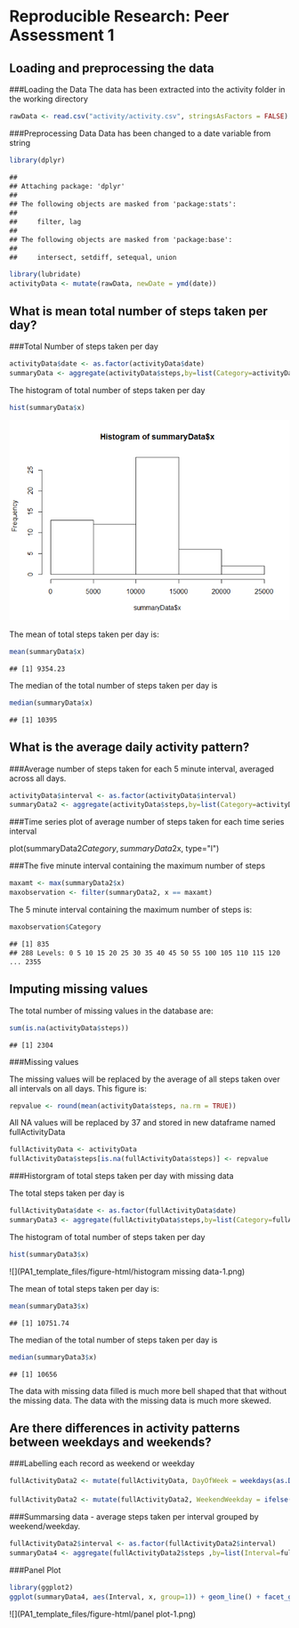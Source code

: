 # Reproducible Research: Peer Assessment 1

## Loading and preprocessing the data

###Loading the Data 
The data has been extracted into the activity folder in the working directory


```r
rawData <- read.csv("activity/activity.csv", stringsAsFactors = FALSE)
```

###Preprocessing Data
Data has been changed to a date variable from string


```r
library(dplyr)
```

```
## 
## Attaching package: 'dplyr'
## 
## The following objects are masked from 'package:stats':
## 
##     filter, lag
## 
## The following objects are masked from 'package:base':
## 
##     intersect, setdiff, setequal, union
```

```r
library(lubridate)
activityData <- mutate(rawData, newDate = ymd(date))
```



## What is mean total number of steps taken per day?

###Total Number of steps taken per day


```r
activityData$date <- as.factor(activityData$date)
summaryData <- aggregate(activityData$steps,by=list(Category=activityData$date), FUN=sum, na.rm=TRUE)
```

The histogram of total number of steps taken per day


```r
hist(summaryData$x)
```

![](PA1_template_files/figure-html/histogram-1.png) 

The mean of total steps taken per day is:

```r
mean(summaryData$x)
```

```
## [1] 9354.23
```

The median of the total number of steps taken per day is 

```r
median(summaryData$x)
```

```
## [1] 10395
```

## What is the average daily activity pattern?

###Average number of steps taken for each 5 minute interval, averaged across all days.


```r
activityData$interval <- as.factor(activityData$interval)
summaryData2 <- aggregate(activityData$steps,by=list(Category=activityData$interval), FUN=mean, na.rm=TRUE)
```


###Time series plot of average number of steps taken for each time series interval

plot(summaryData2$Category, summaryData2$x, type="l")

###The five minute interval containing the maximum number of steps


```r
maxamt <- max(summaryData2$x)
maxobservation <- filter(summaryData2, x == maxamt)
```

The 5 minute interval containing the maximum number of steps is:


```r
maxobservation$Category
```

```
## [1] 835
## 288 Levels: 0 5 10 15 20 25 30 35 40 45 50 55 100 105 110 115 120 ... 2355
```

## Imputing missing values
The total number of missing values in the database are:


```r
sum(is.na(activityData$steps))
```

```
## [1] 2304
```


###Missing values

The missing values will be replaced by the average of all steps taken over all intervals on all days.  This figure is:


```r
repvalue <- round(mean(activityData$steps, na.rm = TRUE))
```

All NA values will be replaced by 37 and stored in new dataframe named fullActivityData


```r
fullActivityData <- activityData
fullActivityData$steps[is.na(fullActivityData$steps)] <- repvalue
```

###Historgram of total steps taken per day with missing data

The total steps taken per day is


```r
fullActivityData$date <- as.factor(fullActivityData$date)
summaryData3 <- aggregate(fullActivityData$steps,by=list(Category=fullActivityData$date), FUN=sum, na.rm=TRUE)
```

The histogram of total number of steps taken per day


```r
hist(summaryData3$x)
```

![](PA1_template_files/figure-html/histogram missing data-1.png) 

The mean of total steps taken per day is:

```r
mean(summaryData3$x)
```

```
## [1] 10751.74
```

The median of the total number of steps taken per day is 

```r
median(summaryData3$x)
```

```
## [1] 10656
```


The data with missing data filled is much more bell shaped that that without the missing data.  The data with the missing data is much more skewed.

## Are there differences in activity patterns between weekdays and weekends?

###Labelling each record as weekend or weekday

```r
fullActivityData2 <- mutate(fullActivityData, DayOfWeek = weekdays(as.Date(fullActivityData$date)))

fullActivityData2 <- mutate(fullActivityData2, WeekendWeekday = ifelse(DayOfWeek == "Saturday" | DayOfWeek == "Sunday", "Weekend","Weekday"))
```

###Summarsing data - average steps taken per interval grouped by weekend/weekday.

```r
fullActivityData2$interval <- as.factor(fullActivityData2$interval)
summaryData4 <- aggregate(fullActivityData2$steps ,by=list(Interval=fullActivityData2$interval, WeekEnd = fullActivityData2$WeekendWeekday), FUN=mean, na.rm=TRUE)
```

###Panel Plot


```r
library(ggplot2)
ggplot(summaryData4, aes(Interval, x, group=1)) + geom_line() + facet_grid(WeekEnd ~.)
```

![](PA1_template_files/figure-html/panel plot-1.png) 
